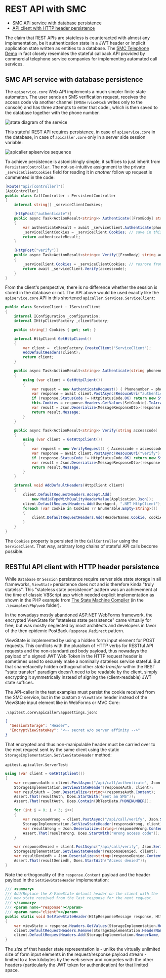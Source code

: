 # REST API with SMC

* [SMC API service with database persistence](#smc-api-service-with-database-persistence)
* [API client with HTTP header persistence](#api-client-with-http-header-persistence)

The claim that REST APIs are stateless is counteracted with almost any
implementation, be it authentication state in a JWT header or implicit
application state written as entities to a database. The [SMC Telephone
Demo](http://smc.sourceforge.net/TelephoneFSM.htm) in fact closely resembles the
stateful callback API provided by commercial telephone service companies for
implementing automated call services. 

## SMC API service with database persistence

The `apiservice.core` Web API implements a much simpler finite state automaton.
The user sends an SMS verification request, receives the access code via another
channel (`SMSServiceMock` writes only to the console) and has three attempts to
enter that code:, which is then saved to the database together with the phone
number.

![state diagram of the service](./img/Accesscode_sm.png)

This stateful REST API requires persistence, in case of `apiservice.core` in the
database, in case of `apicaller.core` only in a server side session variable:

![apicaller apiservice sequence](apicaller-apiservice.png)

To achieve persistence is astonishingly simple, it suffices to just inherit from
`PersistentController`. The not-so-intuitive assignment to the private
`_serviceClientCookies` field for reading it in *another* follow up request is
commented in the code:

```csharp
[Route("api/[controller]")]
[ApiController]
public class CallController : PersistentController
{
    internal string[] _serviceClientCookies;

    [HttpPost("authenticate")]
    public async Task<ActionResult<string>> Authenticate([FromBody] string phonenumber)
    {
        var authenticateResult = await _serviceClient.Authenticate(phonenumber);
        _serviceClientCookies = _serviceClient.Cookies; // save in this session
        return authenticateResult;
    }

    [HttpPost("verify")]
    public async Task<ActionResult<string>> Verify([FromBody] string accesscode)
    {
        _serviceClient.Cookies = _serviceClientCookies; // resrore from the session for service state persistence
        return await _serviceClient.Verify(accesscode);
    }
}
```

From the client's perspective, there is no difference whether the session is
stored in the database or not. The API above would be used exactly like the
`apiservice.core` API in this shortened `apicaller.Services.ServiceClient`:

```csharp
public class ServiceClient : IServiceClient
{
    internal IConfiguration _configuration;
    internal IHttpClientFactory _clientFactory;

    public string[] Cookies { get; set; }

    internal HttpClient GetHttpClient()
    {
        var client = _clientFactory.CreateClient("ServiceClient");
        AddDefaultHeaders(client);
        return client;
    }

    public async Task<ActionResult<string>> Authenticate(string phonenumber)
    {
        using (var client = GetHttpClient())
        {
            var request = new AuthenticateRequest() { Phonenumber = phonenumber };
            var response = await client.PostAsync(ResouceUri("authenticate"), Json.Serialize(request));
            if (response.StatusCode != HttpStatusCode.OK) return new StatusCodeResult((int)HttpStatusCode.ServiceUnavailable);
            this.Cookies = response.Headers.GetValues(SetCookie).ToArray();
            var result = Json.Deserialize<MessageResponseDto>(response.Content);
            return result.Message;
        }
    }

    public async Task<ActionResult<string>> Verify(string accesscode)
    {
        using (var client = GetHttpClient())
        {
            var request = new VerifyRequest() { Accesscode = accesscode };
            var response = await client.PostAsync(ResouceUri("verify"), Json.Serialize(request));
            if (response.StatusCode != HttpStatusCode.OK) return new StatusCodeResult((int)HttpStatusCode.ServiceUnavailable);
            var result = Json.Deserialize<MessageResponseDto>(response.Content);
            return result.Message;
        }
    }

    internal void AddDefaultHeaders(HttpClient client)
    {
        client.DefaultRequestHeaders.Accept.Add(
            new MediaTypeWithQualityHeaderValue(Application.Json));
        client.DefaultRequestHeaders.Add(UserAgent, ".NET HttpClient");
        foreach (var cookie in Cookies ?? Enumerable.Empty<string>())
        {
            client.DefaultRequestHeaders.Add(HeaderNames.Cookie, cookie);
        }
    }
}
```

The `Cookies` property is persisted in the `CallController` using the
`ServiceClient`. That way, arbitrary long chains of stateful API calls become
possible.


## RESTful API client with HTTP header persistence

While `Database` or `Session` persistence require server side state storage in
all frameworks, `ViewState` persistence does not and is therefore kinda "truly
statelss". This "stateless state persistence" pattern was an achievement at the
time of classic VBScript.asp which needed explicit implementation as shown in
the PHP example from [The State Machine Compiler](http://smc.sourceforge.net)
(in the `.\examples\Php\web` folder).

In the nowadays mostly abandoned ASP.NET WebForms framework, the encrypted
ViewState for "stateless state persistence" came virtually for free, but was
mostly neglected by most architects and developers in favor of the then epidemic
PostBack-`Response.Redirect` pattern.

ViewState is implemented by using a hidden form input element for POST requests.
This conflicts with the pluralism of HTTP verbs for RESTful API requests and the
non-standardized body payload, thus nowadays the payload of a signed JWT Web
Token in the HTTP request header is sometimes used to securely make a nominally
stateless service stateful. But that shamefacedly hidden orthogonal other *state
transfer* within the REST "state transfer" paradigm doesn't need to be readable
by the client, simply encrypting it symmetrically instead of signing the
(client-readable) JWT state suffices.

The API-caller in the test examples must persist the cookie received from the
SMC service, but in the custom `X-ViewState` header instead of the ViewState input element
like in WebForms or  MVC Core:

`.\apitest.core\apicaller\appsettings.json`:

```json
{
  "SessionStorage": "Header",
  "EncryptViewStateKey": "<-- secret w/o server affinity -->"
}
```

That encrypted and thus non-manipulable header must be carried over to the next
request sent by the same client using the static
`StorageImplementation.SetViewStateHeader` method:

`apitest.apicaller.ServerTest`:

```csharp
using (var client = GetHttpClient())
{
    var responseAuth = client.PostAsync("/api/call/authenticate", Json.Serialize(DbTestData.PHONENUMBER)).Result;
    StorageImplementation.SetViewStateHeader(responseAuth, client);
    var resultAuth = Json.Deserialize<string>(responseAuth.Content);
    Assert.That(resultAuth, Does.StartWith("Sent an SMS"));
    Assert.That(resultAuth, Does.Contain(DbTestData.PHONENUMBER));

    for (int i = 0; i < 3; i++)
    {
        var responseWrong = client.PostAsync("/api/call/verify", Json.Serialize("wrong code")).Result;
        StorageImplementation.SetViewStateHeader(responseWrong, client);
        var resultWrong = Json.Deserialize<string>(responseWrong.Content);
        Assert.That(resultWrong, Does.StartWith("Wrong access code"));
    }

    var responseDenied = client.PostAsync("/api/call/verify", Json.Serialize("wrong code")).Result;
    StorageImplementation.SetViewStateHeader(responseDenied, client);
    var resultDeniedh = Json.Deserialize<string>(responseDenied.Content);
    Assert.That(resultDeniedh, Does.StartWith("Access denied"));
}
```

Note the orthogonality of the `response.Content` payload and the header payload in
the `SetViewStateHeader` implementation:

```csharp
/// <summary>
/// Add/Replace the X-ViewState default header on the client with the
/// new state received from the last response for the next request.
/// </summary>
/// <param name="response"></param>
/// <param name="client"></param>
public static void SetViewStateHeader(HttpResponseMessage response, HttpClient client)
{
    var viewState = response.Headers.GetValues(StorageImplementation.HeaderName).ToList();
    client.DefaultRequestHeaders.Remove(StorageImplementation.HeaderName);
    client.DefaultRequestHeaders.Add(StorageImplementation.HeaderName, viewState[0]);
}
```

The *size* of that header state representation is - unlike the virtually
unlimited size of form input elements in the request/response payload stream -
limited to a few kilobytes by the web server and competes with the other headers
(particularly the JWT token for authentication) for that limited space.

